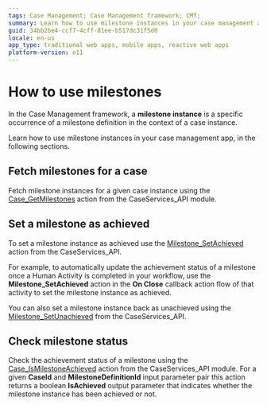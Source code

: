 ```yaml
---
tags: Case Management; Case Management framework; CMf;
summary: Learn how to use milestone instances in your case management app.
guid: 34bb2be4-ccf7-4cff-81ee-b517dc31f5d0
locale: en-us
app_type: traditional web apps, mobile apps, reactive web apps
platform-version: o11
---
```


# How to use milestones

In the Case Management framework, a **milestone instance** is a specific occurrence of a milestone definition in the context of a case instance.

Learn how to use milestone instances in your case management app, in the following sections.

## Fetch milestones for a case

Fetch milestone instances for a given case instance using the [Case_GetMilestones](../ref/auto/CaseServices_API.final.md#Service_Case_GetMilestones) action from the CaseServices_API module.

## Set a milestone as achieved

To set a milestone instance as achieved use the [Milestone_SetAchieved](../ref/auto/CaseServices_API.final.md#Milestone_SetAchieved) action from the CaseServices_API.

For example, to automatically update the achievement status of a milestone once a Human Activity is completed in your workflow, use the **Milestone_SetAchieved** action in the **On Close** callback action flow of that activity to set the milestone instance as achieved.

You can also set a milestone instance back as unachieved using the [Milestone_SetUnachieved](../ref/auto/CaseServices_API.final.md#Milestone_SetUnachieved) from the CaseServices_API.

## Check milestone status

Check the achievement status of a milestone using the [Case_IsMilestoneAchieved](../ref/auto/CaseServices_API.final.md#Case_IsMilestoneAchieved) action from the CaseServices_API module. For a given **CaseId** and **MilestoneDefinitionId** input parameter pair this action returns a boolean **IsAchieved** output parameter that indicates whether the milestone instance has been achieved or not.
